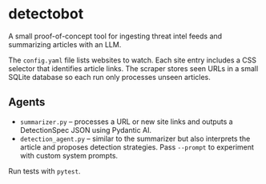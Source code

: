 # detectobot

A small proof-of-concept tool for ingesting threat intel feeds and summarizing articles with an LLM.

The `config.yaml` file lists websites to watch. Each site entry includes a CSS
selector that identifies article links. The scraper stores seen URLs in a small
SQLite database so each run only processes unseen articles.

## Agents

- `summarizer.py` – processes a URL or new site links and outputs a DetectionSpec JSON using Pydantic AI.
- `detection_agent.py` – similar to the summarizer but also interprets the article and proposes detection strategies. Pass `--prompt` to experiment with custom system prompts.

Run tests with `pytest`.
